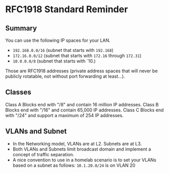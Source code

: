 # RFC1918 Standard Reminder

## Summary

You can use the following IP spaces for your LAN.

 * `192.168.0.0/16`  (subnet that starts with `192.168`)
 * `172.16.0.0/12`  (subnet that starts with `172.16` through `172.31`)
 * `10.0.0.0/8` (subnet that starts with `10.)

Those are RFC1918 addresses (private address spaces that will never be publicly rotatable, not without port forwarding at least...). 

## Classes

Class A Blocks end with "/8" and contain 16 million IP addresses. 
Class B Blocks end with "/16" and contain 65,000 IP addresses. 
Class C Blocks end with "/24" and support a maximum of 254 IP addresses.

## VLANs and Subnet

* In the Networking model, VLANs are at L2. Subnets are at L3. 
* Both VLANs and Subnets limit broadcast domain and implement a concept of traffic separation.
* A nice convention to use in a homelab scenario is to set your VLANs based on a subnet as follows:  `10.1.20.0/24` is on VLAN 20